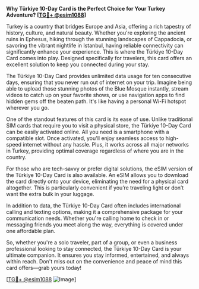**Why Türkiye 10-Day Card is the Perfect Choice for Your Turkey Adventure? [[TG💪+ @esim1088](https://t.me/s/esim1088)]**

Turkey is a country that bridges Europe and Asia, offering a rich tapestry of history, culture, and natural beauty. Whether you're exploring the ancient ruins in Ephesus, hiking through the stunning landscapes of Cappadocia, or savoring the vibrant nightlife in Istanbul, having reliable connectivity can significantly enhance your experience. This is where the Türkiye 10-Day Card comes into play. Designed specifically for travelers, this card offers an excellent solution to keep you connected during your stay.

The Türkiye 10-Day Card provides unlimited data usage for ten consecutive days, ensuring that you never run out of internet on your trip. Imagine being able to upload those stunning photos of the Blue Mosque instantly, stream videos to catch up on your favorite shows, or use navigation apps to find hidden gems off the beaten path. It's like having a personal Wi-Fi hotspot wherever you go. 

One of the standout features of this card is its ease of use. Unlike traditional SIM cards that require you to visit a physical store, the Türkiye 10-Day Card can be easily activated online. All you need is a smartphone with a compatible slot. Once activated, you'll enjoy seamless access to high-speed internet without any hassle. Plus, it works across all major networks in Turkey, providing optimal coverage regardless of where you are in the country.

For those who are tech-savvy or prefer digital solutions, the eSIM version of the Türkiye 10-Day Card is also available. An eSIM allows you to download the card directly onto your device, eliminating the need for a physical card altogether. This is particularly convenient if you’re traveling light or don’t want the extra bulk in your luggage.

In addition to data, the Türkiye 10-Day Card often includes international calling and texting options, making it a comprehensive package for your communication needs. Whether you're calling home to check in or messaging friends you meet along the way, everything is covered under one affordable plan.

So, whether you're a solo traveler, part of a group, or even a business professional looking to stay connected, the Türkiye 10-Day Card is your ultimate companion. It ensures you stay informed, entertained, and always within reach. Don't miss out on the convenience and peace of mind this card offers—grab yours today! 

[[TG💪+ @esim1088](https://t.me/s/esim1088) ![Image](https://i.postimg.cc/Y0z9fWf4/image.png)]